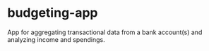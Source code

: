 # budgeting-app
App for aggregating transactional data from a bank account(s) and analyzing income and spendings.
